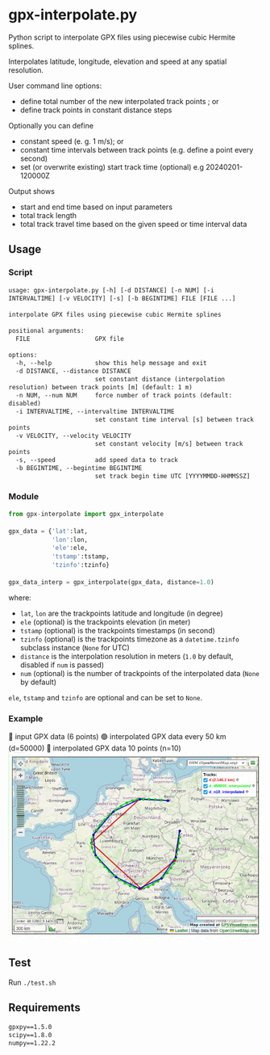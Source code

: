 # gpx-interpolate.py

Python script to interpolate GPX files using piecewise cubic Hermite splines.

Interpolates latitude, longitude, elevation and speed at any spatial resolution.

User command line options:

- define total number of the new interpolated track points ; or
- define track points in constant distance steps

Optionally you can define

- constant speed (e. g. 1 m/s); or
- constant time intervals between track points (e.g. define a point every second)
- set (or overwrite existing) start track time (optional) e.g 20240201-120000Z

Output shows

- start and end time based on input parameters
- total track length
- total track travel time based on the given speed or time interval data

## Usage

### Script
```
usage: gpx-interpolate.py [-h] [-d DISTANCE] [-n NUM] [-i INTERVALTIME] [-v VELOCITY] [-s] [-b BEGINTIME] FILE [FILE ...]

interpolate GPX files using piecewise cubic Hermite splines

positional arguments:
  FILE                  GPX file

options:
  -h, --help            show this help message and exit
  -d DISTANCE, --distance DISTANCE
                        set constant distance (interpolation resolution) between track points [m] (default: 1 m)
  -n NUM, --num NUM     force number of track points (default: disabled)
  -i INTERVALTIME, --intervaltime INTERVALTIME
                        set constant time interval [s] between track points
  -v VELOCITY, --velocity VELOCITY
                        set constant velocity [m/s] between track points
  -s, --speed           add speed data to track
  -b BEGINTIME, --begintime BEGINTIME
                        set track begin time UTC [YYYYMMDD-HHMMSSZ]
```

### Module
```python
from gpx-interpolate import gpx_interpolate

gpx_data = {'lat':lat,
            'lon':lon,
            'ele':ele,
            'tstamp':tstamp,
            'tzinfo':tzinfo}

gpx_data_interp = gpx_interpolate(gpx_data, distance=1.0)
```

where:
* `lat`, `lon` are the trackpoints latitude and longitude (in degree)
* `ele` (optional) is the trackpoints elevation (in meter)
* `tstamp` (optional) is the trackpoints timestamps (in second)
* `tzinfo` (optional) is the trackpoints timezone as a `datetime.tzinfo` subclass instance (`None` for UTC)
* `distance` is the interpolation resolution in meters (`1.0` by default, disabled if `num` is passed)
* `num` (optional) is the number of trackpoints of the interpolated data (`None` by default)

`ele`, `tstamp` and `tzinfo` are optional and can be set to `None`.

### Example
:red_circle: input GPX data (6 points) :green_circle: interpolated GPX data every 50 km (d=50000) 🔵 interpolated GPX data 10 points (n=10)
![plot.png](plot.png)

## Test

Run `./test.sh`

## Requirements

```
gpxpy==1.5.0
scipy==1.8.0
numpy==1.22.2
```

